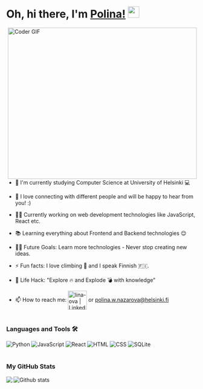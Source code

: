 # Oh, hi there, I'm [Polina!](https://github.com/lina-ova) <img width="30px" src="https://media.tenor.com/images/3b388fe03da271d2674faf85eb7c3fcd/tenor.gif" />

<img align="right" src="https://media.giphy.com/media/SWoSkN6DxTszqIKEqv/giphy.gif" alt="Coder GIF" width="500" height="400" />
  
- :telescope: I'm currently studying Computer Science at University of Helsinki 💻

- 💬 I love connecting with different people and will be happy to hear from you! :) 
- 👨‍💻 Currently working on web development technologies like JavaScript, React etc.
- 📚 Learning everything about Frontend and Backend technologies 😌
- 💪🏼 Future Goals: Learn more technologies - Never stop creating new ideas.
- ⚡ Fun facts: I love climbing 🧗 and I speak Finnish 🇫🇮.
 - :dart: Life Hack: "Explore :fire: and Explode :bomb: with knowledge"
- 📫 How to reach me: [<img align="center" alt="lina-ova | LinkedIn" width="50px" src="https://i.pinimg.com/originals/de/b4/6f/deb46f02a59e3b3a2aa58fac16290d63.gif" />][linkedin] or  polina.w.nazarova@helsinki.fi
<br/><br/>

### Languages and Tools 🛠 

![Python](https://img.shields.io/badge/Python-14354C?style=for-the-badge&logo=python&logoColor=white)
![JavaScript](https://img.shields.io/badge/JavaScript-F7DF1E?style=for-the-badge&logo=javascript&logoColor=black)
![React](https://img.shields.io/badge/React-20232A?style=for-the-badge&logo=react&logoColor=61DAFB)
![HTML](https://img.shields.io/badge/HTML-239120?style=for-the-badge&logo=html5&logoColor=white)
![CSS](https://img.shields.io/badge/CSS-239120?&style=for-the-badge&logo=css3&logoColor=white)
![SQLite](https://img.shields.io/badge/SQLite-07405E?style=for-the-badge&logo=sqlite&logoColor=white)
<br/><br/>

### My GitHub Stats

<img align="left" src="https://github-readme-stats.vercel.app/api/top-langs/?username=lina-ova&theme=lignt;">
<img align="center" src="https://github-readme-stats.vercel.app/api?username=lina-ova&show_icons=true&theme=light&line_height=30" alt="Github stats"/>


[linkedin]: https://www.linkedin.com/in/lina-ova/
[email]: mailto:polina.w.nazarova@helsinki.fi
